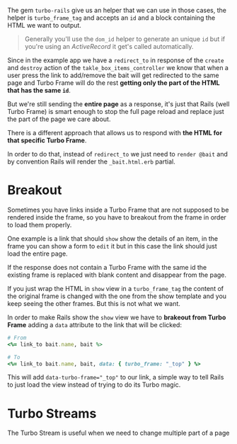 The gem `turbo-rails` give us an helper that we can use in those cases, the helper is `turbo_frame_tag` and accepts an `id` and a block containing the HTML we want to output.

> Generally you'll use the `dom_id` helper to generate an unique `id` but if you're using an *ActiveRecord* it get's called automatically.

Since in the example app we have a `redirect_to` in response of the `create` and `destroy` action of the `takle_box_items_controller` we know that when a user press the link to add/remove the bait will get redirected to the same page and Turbo Frame will do the rest **getting only the part of the HTML that has the same `id`**.

But we're still sending the **entire page** as a response, it's just that Rails (well Turbo Frame) is smart enough to stop the full page reload and replace just the part of the page we care about.

There is a different approach that allows us to respond with **the HTML for that specific Turbo Frame**.

In order to do that, instead of `redirect_to` we just need to `render @bait` and by convention Rails will render the `_bait.html.erb` partial.

# Breakout
Sometimes you have links inside a Turbo Frame that are not supposed to be rendered inside the frame, so you have to breakout from the frame in order to load them properly.

One example is a link that should `show` show the details of an item, in the frame you can show a form to `edit` it but in this case the link should just load the entire page.

If the response does not contain a Turbo Frame with the same id the existing frame is replaced with blank content and disappear from the page.

If you just wrap the HTML in `show` view in a `turbo_frame_tag` the content of the original frame is changed with the one from the show template and you keep seeing the other frames. But this is not what we want.

In order to make Rails show the `show` view we have to **brakeout from Turbo Frame** adding a `data` attribute to the link that will be clicked:
```ruby
# From 
<%= link_to bait.name, bait %>
```

```ruby
# To
<%= link_to bait.name, bait, data: { turbo_frame: "_top" } %>
```

This will add `data-turbo-frame="_top"` to our link, a simple way to tell Rails to just load the view instead of trying to do its Turbo magic.

# Turbo Streams
The Turbo Stream is useful when we need to change multiple part of a page